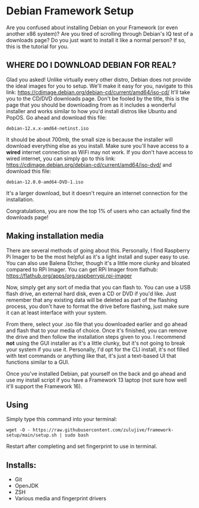 # Debian Framework Setup
Are you confused about installing Debian on your Framework (or even another x86 system)? Are you tired of scrolling through Debian's IQ test of a downloads page? Do you just want to install it like a normal person? If so, this is the tutorial for you.

## WHERE DO I DOWNLOAD DEBIAN FOR REAL?
Glad you asked! Unlike virtually every other distro, Debian does not provide the ideal images for you to setup. We'll make it easy for you, navigate to this link:
https://cdimage.debian.org/debian-cd/current/amd64/iso-cd/
It'll take you to the CD/DVD downloads page. Don't be fooled by the title, this is the page that you should be downloading from as it includes a wonderful installer and works similar to how you'd install distros like Ubuntu and PopOS.
Go ahead and download this file:
```
debian-12.x.x-amd64-netinst.iso
```
It should be about 700mb, the small size is because the installer will download everything else as you install. Make sure you'll have access to a **wired** internet connection as WiFi may not work. If you don't have access to wired internet, you can simply go to this link:
https://cdimage.debian.org/debian-cd/current/amd64/iso-dvd/
and download this file:
```
debian-12.0.0-amd64-DVD-1.iso
```
It's a larger download, but it doesn't require an internet connection for the installation.

Congratulations, you are now the top 1% of users who can actually find the downloads page!

## Making installation media
There are several methods of going about this. Personally, I find Raspberry Pi Imager to be the most helpful as it's a light install and super easy to use. You can also use Balena Etcher, though it's a little more clunky and bloated compared to RPi Imager.
You can get RPi Imager from flathub:
https://flathub.org/apps/org.raspberrypi.rpi-imager

Now, simply get any sort of media that you can flash to. You can use a USB flash drive, an external hard disk, even a CD or DVD if you'd like. Just remember that any existing data will be deleted as part of the flashing process, you don't have to format the drive before flashing, just make sure it can at least interface with your system.

From there, select your .iso file that you downloaded earlier and go ahead and flash that to your media of choice. Once it's finished, you can remove the drive and then follow the installation steps given to you. I recommend **not** using the GUI installer as it's a little clunky, but it's not going to break your system if you use it. Personally, I'd opt for the CLI install, it's not filled with text commands or anything like that, it's just a text-based UI that functions similar to a GUI.

Once you've installed Debian, pat yourself on the back and go ahead and use my install script if you have a Framework 13 laptop (not sure how well it'll support the Framework 16).

## Using
Simply type this command into your terminal:
```
wget -O - https://raw.githubusercontent.com/zulujive/framework-setup/main/setup.sh | sudo bash
```
Restart after completing and set fingerprint to use in terminal.

## Installs:
- Git
- OpenJDK
- ZSH
- Various media and fingerprint drivers
